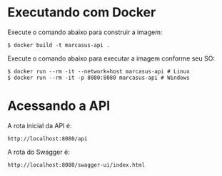 # Executando com Docker

Execute o comando abaixo para construir a imagem:

```shell
$ docker build -t marcasus-api .
```

Execute o comando abaixo para executar a imagem conforme seu SO:

```shell
$ docker run --rm -it --network=host marcasus-api # Linux
$ docker run --rm -it -p 8080:8080 marcasus-api # Windows
```

# Acessando a API

A rota inicial da API é:

```
http://localhost:8080/api
```

A rota do Swagger é:

```
http://localhost:8080/swagger-ui/index.html
```